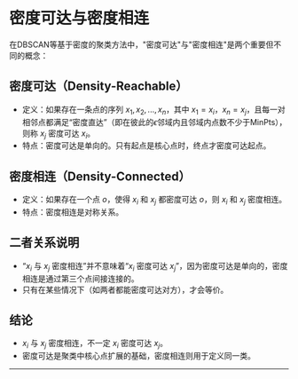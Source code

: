 # 密度可达与密度相连

在DBSCAN等基于密度的聚类方法中，"密度可达"与"密度相连"是两个重要但不同的概念：

## 密度可达（Density-Reachable）
- 定义：如果存在一条点的序列 $x_1, x_2, ..., x_n$，其中 $x_1 = x_i$，$x_n = x_j$，且每一对相邻点都满足“密度直达”（即在彼此的$\epsilon$邻域内且邻域内点数不少于MinPts），则称 $x_j$ 密度可达 $x_i$。
- 特点：密度可达是单向的。只有起点是核心点时，终点才密度可达起点。

## 密度相连（Density-Connected）
- 定义：如果存在一个点 $o$，使得 $x_i$ 和 $x_j$ 都密度可达 $o$，则 $x_i$ 和 $x_j$ 密度相连。
- 特点：密度相连是对称关系。

## 二者关系说明
- “$x_i$ 与 $x_j$ 密度相连”并不意味着“$x_i$ 密度可达 $x_j$”，因为密度可达是单向的，密度相连是通过第三个点间接连接的。
- 只有在某些情况下（如两者都能密度可达对方），才会等价。

## 结论
- $x_i$ 与 $x_j$ 密度相连，不一定 $x_i$ 密度可达 $x_j$。
- 密度可达是聚类中核心点扩展的基础，密度相连则用于定义同一类。

---
